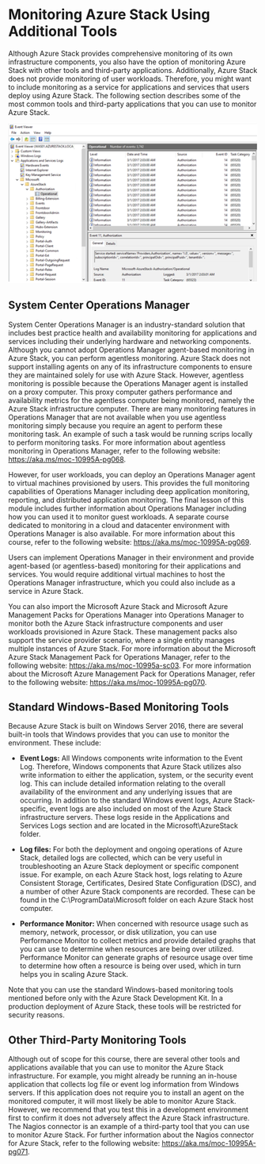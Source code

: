 # Monitoring Azure Stack Using Additional Tools

Although Azure Stack provides comprehensive monitoring of its own infrastructure components, you also have the option of monitoring Azure Stack with other tools and third-party applications. Additionally, Azure Stack does not provide monitoring of user workloads. Therefore, you might want to include monitoring as a service for applications and services that users deploy using Azure Stack. The following section describes some of the most common tools and third-party applications that you can use to monitor Azure Stack.

![Monitoring Azure Stack Using Additional Tools](media/monitoring-azure-stack-using-additional-tools.png)

## System Center Operations Manager

System Center Operations Manager is an industry-standard solution that includes best practice health and availability monitoring for applications and services including their underlying hardware and networking components. Although you cannot adopt Operations Manager agent-based monitoring in Azure Stack, you can perform agentless monitoring. Azure Stack does not support installing agents on any of its infrastructure components to ensure they are maintained solely for use with Azure Stack. However, agentless monitoring is possible because the Operations Manager agent is installed on a proxy computer. This proxy computer gathers performance and availability metrics for the agentless computer being monitored, namely the Azure Stack infrastructure computer. There are many monitoring features in Operations Manager that are not available when you use agentless monitoring simply because you require an agent to perform these monitoring task. An example of such a task would be running scrips locally to perform monitoring tasks. For more information about agentless monitoring in Operations Manager, refer to the following website: <https://aka.ms/moc-10995A-pg068>.

However, for user workloads, you can deploy an Operations Manager agent to virtual machines provisioned by users. This provides the full monitoring capabilities of Operations Manager including deep application monitoring, reporting, and distributed application monitoring. The final lesson of this module includes further information about Operations Manager including how you can used it to monitor guest workloads. A separate course dedicated to monitoring in a cloud and datacenter environment with Operations Manager is also available. For more information about this course, refer to the following website: <https://aka.ms/moc-10995A-pg069>.

Users can implement Operations Manager in their environment and provide agent-based (or agentless-based) monitoring for their applications and services. You would require additional virtual machines to host the Operations Manager infrastructure, which you could also include as a service in Azure Stack.

You can also import the Microsoft Azure Stack and Microsoft Azure Management Packs for Operations Manager into Operations Manager to monitor both the Azure Stack infrastructure components and user workloads provisioned in Azure Stack. These management packs also support the service provider scenario, where a single entity manages multiple instances of Azure Stack. For more information about the Microsoft Azure Stack Management Pack for Operations Manager, refer to the following website: <https://aka.ms/moc-10995a-sc03>. For more information about the Microsoft Azure Management Pack for Operations Manager, refer to the following website: <https://aka.ms/moc-10995A-pg070>.

## Standard Windows-Based Monitoring Tools

Because Azure Stack is built on Windows Server 2016, there are several built-in tools that Windows provides that you can use to monitor the environment. These include:

- **Event Logs:** All Windows components write information to the Event Log. Therefore, Windows components that Azure Stack utilizes also write information to either the application, system, or the security event log. This can include detailed information relating to the overall availability of the environment and any underlying issues that are occurring. In addition to the standard Windows event logs, Azure Stack-specific, event logs are also included on most of the Azure Stack infrastructure servers. These logs reside in the Applications and Services Logs section and are located in the Microsoft\AzureStack folder.

- **Log files:** For both the deployment and ongoing operations of Azure Stack, detailed logs are collected, which can be very useful in troubleshooting an Azure Stack deployment or specific component issue. For example, on each Azure Stack host, logs relating to Azure Consistent Storage, Certificates, Desired State Configuration (DSC), and a number of other Azure Stack components are recorded. These can be found in the C:\ProgramData\Microsoft folder on each Azure Stack host computer.

- **Performance Monitor:** When concerned with resource usage such as memory, network, processor, or disk utilization, you can use Performance Monitor to collect metrics and provide detailed graphs that you can use to determine when resources are being over utilized. Performance Monitor can generate graphs of resource usage over time to determine how often a resource is being over used, which in turn helps you in scaling Azure Stack.

Note that you can use the standard Windows-based monitoring tools mentioned before only with the Azure Stack Development Kit. In a production deployment of Azure Stack, these tools will be restricted for security reasons.

## Other Third-Party Monitoring Tools

Although out of scope for this course, there are several other tools and applications available that you can use to monitor the Azure Stack infrastructure. For example, you might already be running an in-house application that collects log file or event log information from Windows servers. If this application does not require you to install an agent on the monitored computer, it will most likely be able to monitor Azure Stack. However, we recommend that you test this in a development environment first to confirm it does not adversely affect the Azure Stack infrastructure. The Nagios connector is an example of a third-party tool that you can use to monitor Azure Stack. For further information about the Nagios connector for Azure Stack, refer to the following website: <https://aka.ms/moc-10995A-pg071>.